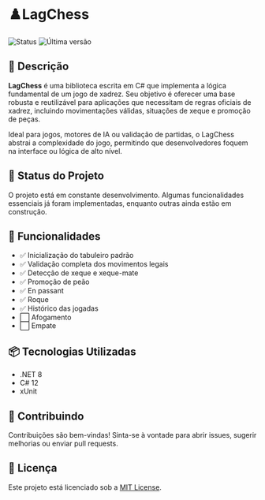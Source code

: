 # ♟️LagChess

![Status](https://img.shields.io/badge/status-em%20desenvolvimento-yellow)
![Última versão](https://img.shields.io/github/v/tag/LeonardoGil/LagChess?color=blue)

## 🧠 Descrição

**LagChess** é uma biblioteca escrita em C# que implementa a lógica fundamental de um jogo de xadrez. Seu objetivo é oferecer uma base robusta e reutilizável para aplicações que necessitam de regras oficiais de xadrez, incluindo movimentações válidas, situações de xeque e promoção de peças.

Ideal para jogos, motores de IA ou validação de partidas, o LagChess abstrai a complexidade do jogo, permitindo que desenvolvedores foquem na interface ou lógica de alto nível.

## 🚧 Status do Projeto

O projeto está em constante desenvolvimento. Algumas funcionalidades essenciais já foram implementadas, enquanto outras ainda estão em construção.

## 🎯 Funcionalidades

- ✅ Inicialização do tabuleiro padrão
- ✅ Validação completa dos movimentos legais
- ✅ Detecção de xeque e xeque-mate
- ✅ Promoção de peão
- ✅ En passant
- ✅ Roque
- ✅ Histórico das jogadas
- ⬜ Afogamento
- ⬜ Empate

## 📦 Tecnologias Utilizadas

- .NET 8
- C# 12
- xUnit

## 🤝 Contribuindo

Contribuições são bem-vindas! Sinta-se à vontade para abrir issues, sugerir melhorias ou enviar pull requests.

## 📄 Licença

Este projeto está licenciado sob a [MIT License](LICENSE).

